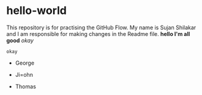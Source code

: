 # hello-world
This repository is for practising the GitHub Flow.
My name is Sujan Shilakar and I am responsible for making changes in the Readme file.
**hello I'm all good**
_okay_
````
okay
````
- George
*  Ji=ohn  
+  Thomas

